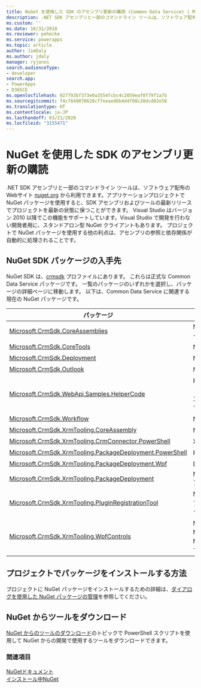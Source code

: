 ```yaml
---
title: NuGet を使用した SDK のアセンブリ更新の購読 (Common Data Service) | Microsoft Docs
description: .NET SDK アセンブリと一部のコマンドライン ツールは、ソフトウェア配布のWebサイト nuget.org から利用できます。アプリケーションプロジェクトで NuGet パッケージを使用すると、SDK アセンブリおよびツールの最新リリースでプロジェクトを最新の状態に保つことができます。
ms.custom: ''
ms.date: 10/31/2018
ms.reviewer: pehecke
ms.service: powerapps
ms.topic: article
author: JimDaly
ms.author: jdaly
manager: ryjones
search.audienceType:
- developer
search.app:
- PowerApps
- D365CE
ms.openlocfilehash: 027793bf373e0a3554fcbc4c2059eaf0f79f1a7b
ms.sourcegitcommit: f4cf849070628cf7eeaed6b4d4f08c20dcd02e58
ms.translationtype: HT
ms.contentlocale: ja-JP
ms.lasthandoff: 03/21/2020
ms.locfileid: "3155471"
---
```

# <a name="subscribe-to-sdk-assembly-updates-using-nuget"></a>NuGet を使用した SDK のアセンブリ更新の購読

.NET SDK アセンブリと一部のコマンドライン ツールは、ソフトウェア配布のWebサイト [nuget.org](https://www.nuget.org) から利用できます。アプリケーションプロジェクトで NuGet パッケージを使用すると、SDK アセンブリおよびツールの最新リリースでプロジェクトを最新の状態に保つことができます。 Visual Studio はバージョン 2010 以降でこの機能をサポートしています。Visual Studio で開発を行わない開発者用に、スタンドアロン型 NuGet クライアントもあります。 プロジェクトで NuGet パッケージを使用する他の利点は、アセンブリの参照と依存関係が自動的に処理されることです。  
  
<a name="BKMK_GetNuGetPackages"></a>

## <a name="where-to-find-the-nuget-sdk-packages"></a>NuGet SDK パッケージの入手先

NuGet SDK は、[crmsdk](https://www.nuget.org/profiles/crmsdk) プロファイルにあります。 これらは正式な Common Data Service パッケージです。 一覧のパッケージのいずれかを選択し、パッケージの詳細ページに移動します。 以下は、Common Data Service に関連する現在の NuGet パッケージです。  


|パッケージ|説明|
|---------|---------|
|[Microsoft.CrmSdk.CoreAssemblies](https://www.nuget.org/packages/Microsoft.CrmSdk.CoreAssemblies/)|Microsoft.Crm.Sdk.Proxy.dll および Microsoft.Xrm.Sdk.dll アセンブリとツールが含まれています。|
|[Microsoft.CrmSdk.CoreTools](https://www.nuget.org/packages/Microsoft.CrmSdk.CoreTools/)|Microsoft Dynamics 365 チーム作成の SDK ツールが含まれています。|
|[Microsoft.CrmSdk.Deployment](https://www.nuget.org/packages/Microsoft.CrmSdk.Deployment/)|Microsoft.Xrm.Sdk.Deployment.dll アセンブリが含まれています。|
|[Microsoft.CrmSdk.Outlook](https://www.nuget.org/packages/Microsoft.CrmSdk.Outlook/)|Microsoft.Crm.Outlook.dll アセンブリが含まれています。|
|[Microsoft.CrmSdk.WebApi.Samples.HelperCode](https://www.nuget.org/packages/Microsoft.CrmSdk.WebApi.Samples.HelperCode/)|Power Apps ドキュメント チームが作成した C# ヘルパーコード。 このコードは Web API で使用します。 これらのクラスは、設置型とオンライン展開、エラー処理、および接続文字列の設定の両方にWebサービス認証を提供します。 これらのクラスは、Web API のサンプルで使用されます|
|[Microsoft.CrmSdk.Workflow](https://www.nuget.org/packages/Microsoft.CrmSdk.Workflow/)|Microsoft.Xrm.Sdk.Workflow.dll アセンブリが含まれています|
|[Microsoft.CrmSdk.XrmTooling.CoreAssembly](https://www.nuget.org/packages/Microsoft.CrmSdk.XrmTooling.CoreAssembly/)|Microsoft.Xrm.Tooling.Connector アセンブリが含まれています。 |
|[Microsoft.CrmSdk.XrmTooling.CrmConnector.PowerShell](https://www.nuget.org/packages/Microsoft.CrmSdk.XrmTooling.CrmConnector.PowerShell/)|Xrm.Tooling.Connector Powershell のアセンブリが含まれています |
|[Microsoft.CrmSdk.XrmTooling.PackageDeployment.PowerShell](https://www.nuget.org/packages/Microsoft.CrmSdk.XrmTooling.PackageDeployment.PowerShell/)| Package Deployer Powershell のアセンブリが含まれています。        |
|[Microsoft.CrmSdk.XrmTooling.PackageDeployment.Wpf](https://www.nuget.org/packages/Microsoft.CrmSdk.XrmTooling.PackageDeployment.Wpf/)|Dynamics 365 Package Deployer が含まれています|
|[Microsoft.CrmSdk.XrmTooling.PackageDeployment](https://www.nuget.org/packages/Microsoft.CrmSdk.XrmTooling.PackageDeployment/)|Microsoft.Xrm.Tooling.PackageDeployment.CrmPackageExtentionBase.dll アセンブリが含まれています。|
|[Microsoft.CrmSdk.XrmTooling.PluginRegistrationTool](https://www.nuget.org/packages/Microsoft.CrmSdk.XrmTooling.PluginRegistrationTool/)|Microsoft Dynamics 365 用のプラグイン アセンブリ、ワークフロー アセンブリ、仮想エンティティ、サービスエンドポイントを管理するために必要なプラグイン登録ツールが含まれています。|
|[Microsoft.CrmSdk.XrmTooling.WpfControls](https://www.nuget.org/packages/Microsoft.CrmSdk.XrmTooling.WpfControls/)|Microsoft.Xrm.Tooling.CrmConnectControl.dll、Microsoft.Xrm.Tooling.Ui.St yles.dll、Microsoft.Xrm.Tooling.WebResourceUtility.dllアセンブリが含まれています。|

## <a name="how-to-install-a-package-in-your-project"></a>プロジェクトでパッケージをインストールする方法  
 プロジェクトに NuGet パッケージをインストールするための詳細は、[ダイアログを使用した NuGet パッケージの管理](https://docs.nuget.org/docs/start-here/managing-nuget-packages-using-the-dialog)を参照してください。  

## <a name="download-tools-from-nuget"></a>NuGet からツールをダウンロード

[NuGet からのツールのダウンロード](../download-tools-nuget.md)のトピックで PowerShell スクリプトを使用して NuGet からの開発で使用するツールをダウンロードできます。
  
### <a name="see-also"></a>関連項目  
 [NuGetドキュメント](/nuget/)   
 [インストール中NuGet](https://docs.nuget.org/docs/start-here/installing-nuget)